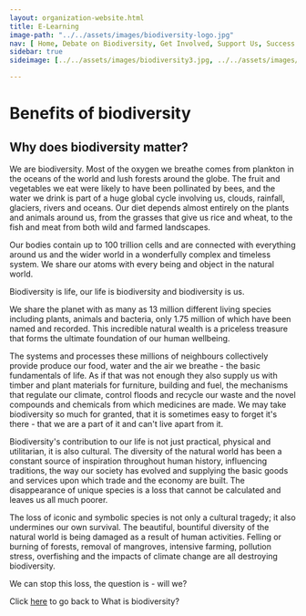 ```yaml
---
layout: organization-website.html
title: E-Learning
image-path: "../../assets/images/biodiversity-logo.jpg"
nav: [ Home, Debate on Biodiversity, Get Involved, Support Us, Success Stories, Local Events]
sidebar: true
sideimage: [../../assets/images/biodiversity3.jpg, ../../assets/images/biodiversity4.jpg]

---
```

# Benefits of biodiversity

## Why does biodiversity matter?

We are biodiversity. Most of the oxygen we breathe comes from plankton in the oceans of the world and lush forests around the globe. The fruit and vegetables we eat were likely to have been pollinated by bees, and the water we drink is part of a huge global cycle involving us, clouds, rainfall, glaciers, rivers and oceans. Our diet depends almost entirely on the plants and animals around us, from the grasses that give us rice and wheat, to the fish and meat from both wild and farmed landscapes.

Our bodies contain up to 100 trillion cells and are connected with everything around us and the wider world in a wonderfully complex and timeless system. We share our atoms with every being and object in the natural world.

Biodiversity is life, our life is biodiversity and biodiversity is us.

We share the planet with as many as 13 million different living species including plants, animals and bacteria, only 1.75 million of which have been named and recorded. This incredible natural wealth is a priceless treasure that forms the ultimate foundation of our human wellbeing.

The systems and processes these millions of neighbours collectively provide produce our food, water and the air we breathe - the basic fundamentals of life. As if that was not enough they also supply us with timber and plant materials for furniture, building and fuel, the mechanisms that regulate our climate, control floods and recycle our waste and the novel compounds and chemicals from which medicines are made. We may take biodiversity so much for granted, that it is sometimes easy to forget it's there - that we are a part of it and can't live apart from it.

Biodiversity's contribution to our life is not just practical, physical and utilitarian, it is also cultural. The diversity of the natural world has been a constant source of inspiration throughout human history, influencing traditions, the way our society has evolved and supplying the basic goods and services upon which trade and the economy are built. The disappearance of unique species is a loss that cannot be calculated and leaves us all much poorer.

The loss of iconic and symbolic species is not only a cultural tragedy; it also undermines our own survival. The beautiful, bountiful diversity of the natural world is being damaged as a result of human activities. Felling or burning of forests, removal of mangroves, intensive farming, pollution stress, overfishing and the impacts of climate change are all destroying biodiversity.

We can stop this loss, the question is - will we?

Click [here](../biodiversity-1/index.html) to go back to What is biodiversity?
